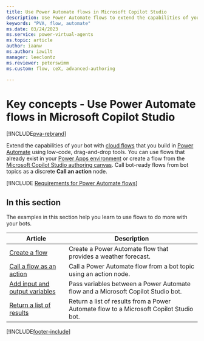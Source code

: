 ```yaml
---
title: Use Power Automate flows in Microsoft Copilot Studio
description: Use Power Automate flows to extend the capabilities of your bots.
keywords: "PVA, flow, automate"
ms.date: 03/24/2023
ms.service: power-virtual-agents
ms.topic: article
author: iaanw
ms.author: iawilt
manager: leeclontz
ms.reviewer: peterswimm
ms.custom: flow, ceX, advanced-authoring

---
```


# Key concepts - Use Power Automate flows in Microsoft Copilot Studio

[!INCLUDE[pva-rebrand](includes/pva-rebrand.md)]

Extend the capabilities of your bot with [cloud flows](/power-automate/overview-cloud) that you build in [Power Automate](https://flow.microsoft.com) using low-code, drag-and-drop tools. You can use flows that already exist in your [Power Apps environment](environments-first-run-experience.md) or create a flow from the [Microsoft Copilot Studio authoring canvas](authoring-create-edit-topics.md). Call bot-ready flows from bot topics as a discrete **Call an action** node.

[!INCLUDE [Requirements for Power Automate flows](includes/flow-requirements.md)]

## In this section

The examples in this section help you learn to use flows to do more with your bots.

| Article | Description |
| --- | --- |
| [Create a flow](advanced-flow-create.md) | Create a Power Automate flow that provides a weather forecast. |
| [Call a flow as an action](advanced-use-flow.md) | Call a Power Automate flow from a bot topic using an action node. |
| [Add input and output variables](advanced-flow-input-output.md) | Pass variables between a Power Automate flow and a Microsoft Copilot Studio bot. |
| [Return a list of results](advanced-flow-list-of-results.md) | Return a list of results from a Power Automate flow to a Microsoft Copilot Studio bot. |

[!INCLUDE[footer-include](includes/footer-banner.md)]
